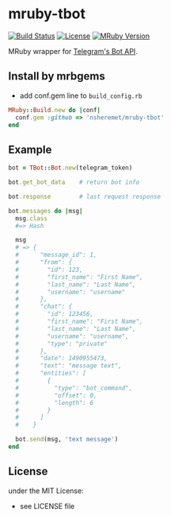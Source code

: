 # mruby-tbot   

[![Build Status](https://travis-ci.org/nsheremet/mruby-tbot.svg?branch=master)](https://travis-ci.org/nsheremet/mruby-tbot)
[![License](https://img.shields.io/github/license/mashape/apistatus.svg)](https://github.com/nsheremet/mruby-tbot/blob/master/LICENSE)
[![MRuby Version](https://img.shields.io/badge/mruby-v1.2.0-green.svg)](https://github.com/mruby/mruby)

MRuby wrapper for [Telegram's Bot API](https://core.telegram.org/bots/api).

## Install by mrbgems
- add conf.gem line to `build_config.rb`

```ruby
MRuby::Build.new do |conf|
  conf.gem :github => 'nsheremet/mruby-tbot'
end
```
## Example
```ruby
bot = TBot::Bot.new(telegram_token)

bot.get_bot_data    # return bot info

bot.response        # last request response

bot.messages do |msg|
  msg.class
  #=> Hash

  msg  
  # => {
  #      "message_id": 1,
  #      "from": {
  #        "id": 123,
  #        "first_name": "First Name",
  #        "last_name": "Last Name",
  #        "username": "username"
  #      },
  #      "chat": {
  #        "id": 123456,
  #        "first_name": "First Name",
  #        "last_name": "Last Name",
  #        "username": "username",
  #        "type": "private"
  #      },
  #      "date": 1490955473,
  #      "text": "message text",
  #      "entities": [
  #        {
  #          "type": "bot_command",
  #          "offset": 0,
  #          "length": 6
  #        }
  #      ]
  #    }

  bot.send(msg, 'text message')
end
```

## License
under the MIT License:
- see LICENSE file
